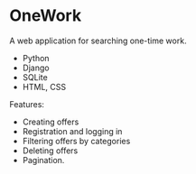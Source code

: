 # OneWork
A web application for searching one-time work.
- Python
- Django
- SQLite
- HTML, CSS
  
Features:
- Creating offers
- Registration and logging in
- Filtering offers by categories
- Deleting offers
- Pagination.
